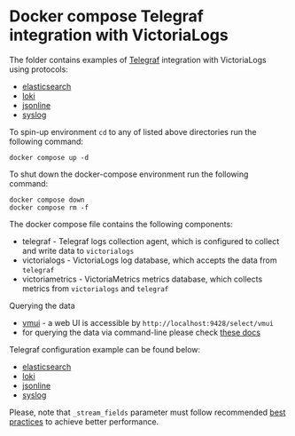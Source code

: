 # Docker compose Telegraf integration with VictoriaLogs

The folder contains examples of [Telegraf](https://www.influxdata.com/time-series-platform/telegraf/) integration with VictoriaLogs using protocols:

* [elasticsearch](./elasticsearch)
* [loki](./loki)
* [jsonline](./jsonline)
* [syslog](./syslog)

To spin-up environment `cd` to any of listed above directories run the following command:
```
docker compose up -d 
```

To shut down the docker-compose environment run the following command:
```
docker compose down
docker compose rm -f
```

The docker compose file contains the following components:

* telegraf - Telegraf logs collection agent, which is configured to collect and write data to `victorialogs`
* victorialogs - VictoriaLogs log database, which accepts the data from `telegraf`
* victoriametrics - VictoriaMetrics metrics database, which collects metrics from `victorialogs` and `telegraf`

Querying the data

* [vmui](https://docs.victoriametrics.com/victorialogs/querying/#vmui) - a web UI is accessible by `http://localhost:9428/select/vmui`
* for querying the data via command-line please check [these docs](https://docs.victoriametrics.com/victorialogs/querying/#command-line)

Telegraf configuration example can be found below:
* [elasticsearch](./elasticsearch/telegraf.conf)
* [loki](./loki/telegraf.conf)
* [jsonline](./jsonline/telegraf.conf)
* [syslog](./syslog/telegraf.conf)

Please, note that `_stream_fields` parameter must follow recommended [best practices](https://docs.victoriametrics.com/victorialogs/keyconcepts/#stream-fields) to achieve better performance.
